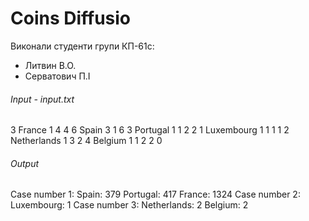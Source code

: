 ﻿# Coins Diffusio

Виконали студенти групи КП-61с:
* Литвин В.О.
* Серватович П.І

###### Input - input.txt
3
France 1 4 4 6 
Spain 3 1 6 3 
Portugal 1 1 2 2 
1
Luxembourg 1 1 1 1 
2
Netherlands 1 3 2 4 
Belgium 1 1 2 2 
0


###### Output
Case number 1:
	Spain: 379
	Portugal: 417
	France: 1324
Case number 2:
	Luxembourg: 1
Case number 3:
	Netherlands: 2
	Belgium: 2